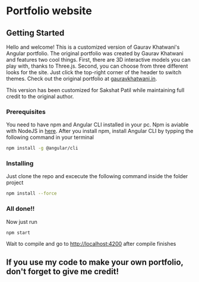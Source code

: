 # Portfolio website 

## Getting Started
Hello and welcome! This is a customized version of Gaurav Khatwani's Angular portfolio. The original portfolio was created by Gaurav Khatwani and features two cool things. First, there are 3D interactive models you can play with, thanks to Three.js. Second, you can choose from three different looks for the site. Just click the top-right corner of the header to switch themes. Check out the original portfolio at [gauravkhatwani.in](https://gauravkhatwani.in).

This version has been customized for Sakshat Patil while maintaining full credit to the original author.

### Prerequisites

You need to have npm and Angular CLI installed in your pc. Npm is aviable with NodeJS in [here](https://nodejs.org/es/). After you install npm, install Angular CLI by typping the following command in your terminal

``` bash
npm install -g @angular/cli
```

### Installing

Just clone  the repo and excecute the following command inside the folder project

``` bash
npm install --force
```

### All done!!

Now just run
```
npm start
```
Wait to compile and go to [http://localhost:4200](http://localhost:4200) after compile finishes

## If you use my code to make your own portfolio, don't forget to give me credit! 
